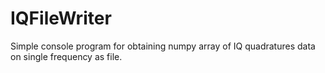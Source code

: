 # IQFileWriter
Simple console program for obtaining numpy array of IQ quadratures data on single frequency as file.
